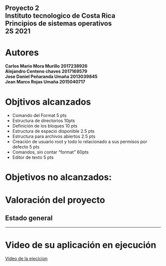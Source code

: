 **Proyecto 2** \
**Instituto tecnologico de Costa Rica** \
**Principios de sistemas operativos** \
**2S 2021**
---
# Autores
**Carlos Mario Mora Murillo 2017238926**\
**Alejandro Centeno chaves 2017169579**\
**Jose Daniel Peñaranda Umaña 2013039845**\
**Jean Marco Rojas Umaña 2015040717**


# Objtivos alcanzados 
- Comando del Format 5 pts
- Estructura de directorios 10pts
- Definición de los bloques 10 pts
- Estructura de espacio disponible 2.5 pts
- Estructura para archivos abiertos 2.5 pts
- Creación de usuario root y todo lo relacionado a sus permisos por defecto 5 pts
- Comandos, sin contar “format” 60pts
- Editor de texto 5 pts
# Objetivos no alcanzados:


# Valoración del proyecto
## Estado general 
****

# Video de su aplicación en ejecución
[Video de la ejecicion]()
